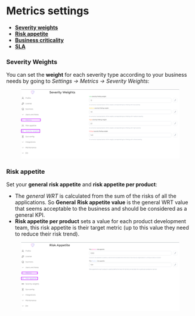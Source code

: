 # Metrics settings

* [**Severity weights**](./#severity-weights)
* [**Risk appetite**](./#risk-appetite)
* [**Business criticality**](./#business-criticality)
* [**SLA**](sla.md)

### Severity Weights

You can set the **weight** for each severity type according to your business needs by going to _Settings -> Metrics -> Severity Weights_:

<figure><img src="../../../../.gitbook/assets/image (1) (1) (1) (1) (1) (1) (1) (1) (1) (1) (1) (1) (1) (1) (1) (1) (1) (1) (1) (1) (1) (1).png" alt=""><figcaption></figcaption></figure>

### Risk appetite

Set your **general** **risk appetite** and **risk appetite  per product**:

* The _general WRT_ is calculated from the sum of the risks of all the applications. So **General** **Risk appetite value** is the general WRT value that seems acceptable to the business and should be considered as a general KPI.
* **Risk appetite per product** sets a value for each product development team, this risk appetite is their target metric (up to this value they need to reduce their risk trend).

<figure><img src="../../../../.gitbook/assets/image (3) (1) (1) (1) (1) (1) (1) (1) (1) (1) (1) (1) (1) (1).png" alt=""><figcaption></figcaption></figure>
